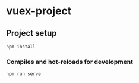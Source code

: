 # vuex-project

## Project setup
```
npm install
```

### Compiles and hot-reloads for development
```
npm run serve
```
